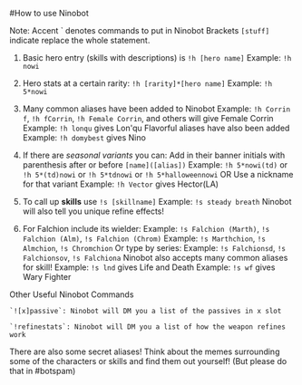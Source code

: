 #How to use Ninobot

Note: Accent \` denotes commands to put in Ninobot
      Brackets `[stuff]` indicate replace the whole statement.
 
1. Basic hero entry (skills with descriptions) is `!h [hero name]`
        Example: `!h nowi`
 
2. Hero stats at a certain rarity: `!h [rarity]*[hero name]`
        Example: `!h 5*nowi`
 
3. Many common aliases have been added to Ninobot
        Example: `!h Corrin f`, `!h fCorrin`, `!h Female Corrin`, and others will give Female Corrin
        Example: `!h lonqu` gives Lon'qu
    Flavorful aliases have also been added
        Example: `!h domybest` gives Nino
 
4. If there are *seasonal variants* you can:
    Add in their banner initials with parenthesis after or before `[name]([alias])`
        Example: `!h 5*nowi(td)` or `!h 5*(td)nowi` or `!h 5*tdnowi` or `!h 5*halloweennowi`
    OR Use a nickname for that variant
        Example: `!h Vector` gives Hector(LA)
 
5. To call up **skills** use `!s [skillname]`
        Example:  `!s steady breath`
    Ninobot will also tell you unique refine effects!
 
6. For Falchion include its wielder:
        Example: `!s Falchion (Marth)`, `!s Falchion (Alm)`, `!s Falchion (Chrom)`
        Example: `!s Marthchion`, `!s Almchion`, `!s Chromchion`
    Or type by series:
        Example: `!s Falchionsd`, `!s Falchionsov`, `!s Falchiona`
    Ninobot also accepts many common aliases for skill!
        Example: `!s lnd` gives Life and Death
        Example: `!s wf` gives Wary Fighter
 
 
Other Useful Ninobot Commands

    `![x]passive`: Ninobot will DM you a list of the passives in x slot
    
    `!refinestats`: Ninobot will DM you a list of how the weapon refines work
 
There are also some secret aliases! Think about the memes surrounding some of the characters or skills and find them out yourself!
(But please do that in #botspam)
